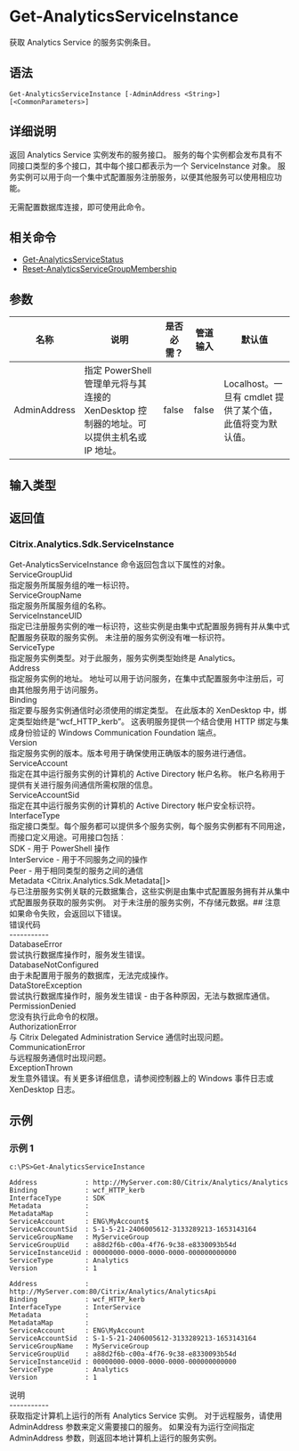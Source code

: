 # Get-AnalyticsServiceInstance

获取 Analytics Service 的服务实例条目。

## 语法

    Get-AnalyticsServiceInstance [-AdminAddress <String>] [<CommonParameters>]
    

## 详细说明

返回 Analytics Service 实例发布的服务接口。 服务的每个实例都会发布具有不同接口类型的多个接口，其中每个接口都表示为一个 ServiceInstance 对象。 服务实例可以用于向一个集中式配置服务注册服务，以便其他服务可以使用相应功能。

无需配置数据库连接，即可使用此命令。

## 相关命令

- [Get-AnalyticsServiceStatus](Get-AnalyticsServiceStatus.html)
- [Reset-AnalyticsServiceGroupMembership](Reset-AnalyticsServiceGroupMembership.html)

## 参数

| 名称           | 说明                                                         | 是否必需？ | 管道输入  | 默认值                                   |
| ------------ | ---------------------------------------------------------- | ----- | ----- | ------------------------------------- |
| AdminAddress | 指定 PowerShell 管理单元将与其连接的 XenDesktop 控制器的地址。可以提供主机名或 IP 地址。 | false | false | Localhost。一旦有 cmdlet 提供了某个值，此值将变为默认值。 |

## 输入类型

### 

## 返回值

### Citrix.Analytics.Sdk.ServiceInstance

Get-AnalyticsServiceInstance 命令返回包含以下属性的对象。  
ServiceGroupUid <guid>  
指定服务所属服务组的唯一标识符。  
ServiceGroupName <string>  
指定服务所属服务组的名称。  
ServiceInstanceUID <guid>  
指定已注册服务实例的唯一标识符，这些实例是由集中式配置服务拥有并从集中式配置服务获取的服务实例。 未注册的服务实例没有唯一标识符。  
ServiceType <string>  
指定服务实例类型。对于此服务，服务实例类型始终是 Analytics。  
Address  
指定服务实例的地址。 地址可以用于访问服务，在集中式配置服务中注册后，可由其他服务用于访问服务。  
Binding  
指定要与服务实例通信时必须使用的绑定类型。 在此版本的 XenDesktop 中，绑定类型始终是“wcf_HTTP_kerb”。 这表明服务提供一个结合使用 HTTP 绑定与集成身份验证的 Windows Communication Foundation 端点。  
Version  
指定服务实例的版本。版本号用于确保使用正确版本的服务进行通信。  
ServiceAccount <string>  
指定在其中运行服务实例的计算机的 Active Directory 帐户名称。 帐户名称用于提供有关进行服务间通信所需权限的信息。  
ServiceAccountSid <string>  
指定在其中运行服务实例的计算机的 Active Directory 帐户安全标识符。  
InterfaceType <string>  
指定接口类型。每个服务都可以提供多个服务实例，每个服务实例都有不同用途，而接口定义用途。可用接口包括︰  
SDK - 用于 PowerShell 操作  
InterService - 用于不同服务之间的操作  
Peer - 用于相同类型的服务之间的通信  
Metadata <Citrix.Analytics.Sdk.Metadata[]>  
与已注册服务实例关联的元数据集合，这些实例是由集中式配置服务拥有并从集中式配置服务获取的服务实例。 对于未注册的服务实例，不存储元数据。## 注意 如果命令失败，会返回以下错误。  
错误代码  
\---\---\-----  
DatabaseError  
尝试执行数据库操作时，服务发生错误。  
DatabaseNotConfigured  
由于未配置用于服务的数据库，无法完成操作。  
DataStoreException  
尝试执行数据库操作时，服务发生错误 - 由于各种原因，无法与数据库通信。  
PermissionDenied  
您没有执行此命令的权限。  
AuthorizationError  
与 Citrix Delegated Administration Service 通信时出现问题。  
CommunicationError  
与远程服务通信时出现问题。  
ExceptionThrown  
发生意外错误。有关更多详细信息，请参阅控制器上的 Windows 事件日志或 XenDesktop 日志。

## 示例

### 示例 1

    c:\PS>Get-AnalyticsServiceInstance
    
    Address            : http://MyServer.com:80/Citrix/Analytics/Analytics
    Binding            : wcf_HTTP_kerb
    InterfaceType      : SDK
    Metadata           :
    MetadataMap        :
    ServiceAccount     : ENG\MyAccount$
    ServiceAccountSid  : S-1-5-21-2406005612-3133289213-1653143164
    ServiceGroupName   : MyServiceGroup
    ServiceGroupUid    : a88d2f6b-c00a-4f76-9c38-e8330093b54d
    ServiceInstanceUid : 00000000-0000-0000-0000-000000000000
    ServiceType        : Analytics
    Version            : 1
    
    Address            : http://MyServer.com:80/Citrix/Analytics/AnalyticsApi
    Binding            : wcf_HTTP_kerb
    InterfaceType      : InterService
    Metadata           :
    MetadataMap        :
    ServiceAccount     : ENG\MyAccount
    ServiceAccountSid  : S-1-5-21-2406005612-3133289213-1653143164
    ServiceGroupName   : MyServiceGroup
    ServiceGroupUid    : a88d2f6b-c00a-4f76-9c38-e8330093b54d
    ServiceInstanceUid : 00000000-0000-0000-0000-000000000000
    ServiceType        : Analytics
    Version            : 1
    

说明  
\---\---\-----  
获取指定计算机上运行的所有 Analytics Service 实例。 对于远程服务，请使用 AdminAddress 参数来定义需要接口的服务。 如果没有为运行空间指定 AdminAddress 参数，则返回本地计算机上运行的服务实例。